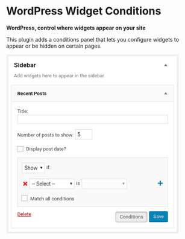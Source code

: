 # WordPress Widget Conditions

**WordPress, control where widgets appear on your site**

This plugin adds a conditions panel that lets you configure widgets to appear or be hidden on certain pages.

![Image of widget condtions panel](screenshot-1.png)
